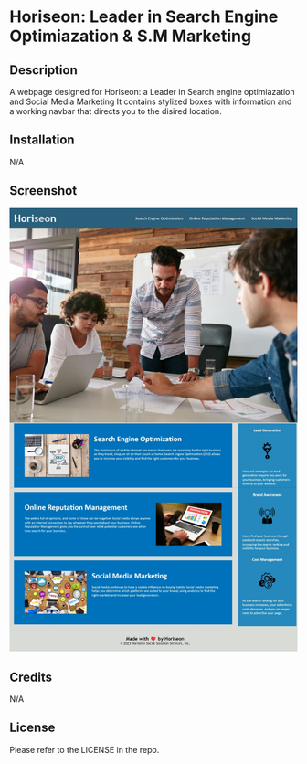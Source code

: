 # Horiseon: Leader in Search Engine Optimiazation & S.M Marketing

## Description

A webpage designed for Horiseon: a Leader in Search engine optimiazation and Social Media Marketing
It contains stylized boxes with information and a working navbar that directs you to the disired location.

## Installation

N/A

## Screenshot

![Screenshot of Webpage](Develop/assets/images/SEO-preview.jpeg)


## Credits

N/A

## License

Please refer to the LICENSE in the repo.